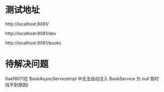 # 测试地址
  http://localhost:8081/
  
  http://localhost:8081/dev
  
  http://localhost:8081/books
  
# 待解决问题
  0aef807(在 BookAsyncServiceImpl 中无法自动注入 BookService  为  null  暂时找不到原因)
